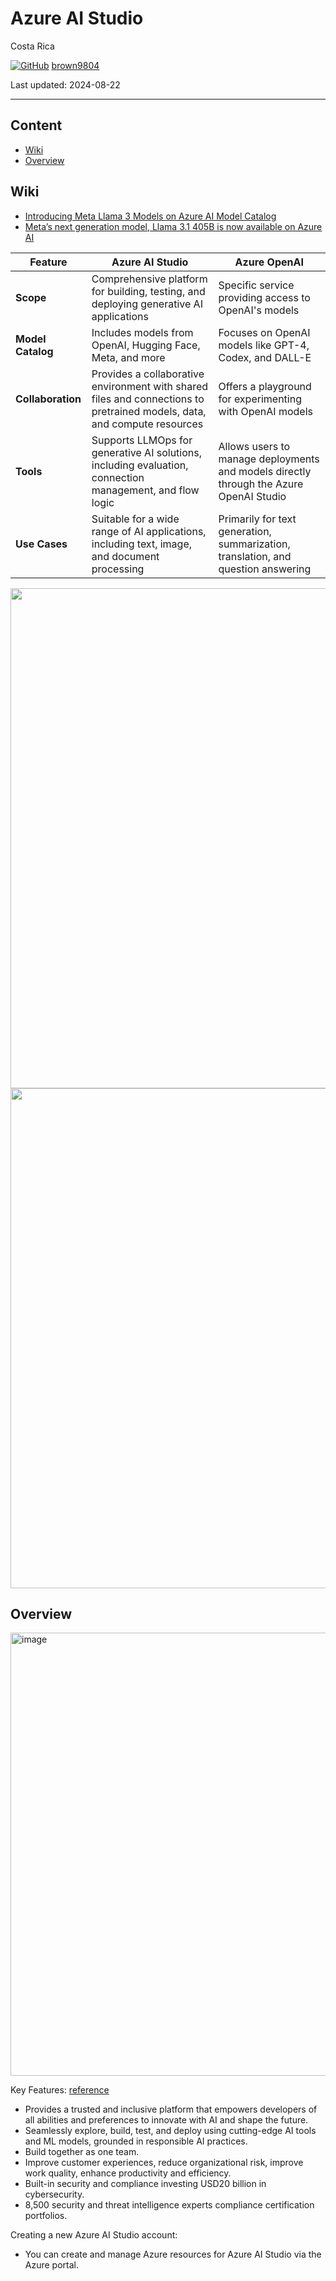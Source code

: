 # Azure AI Studio

Costa Rica

[![GitHub](https://img.shields.io/badge/--181717?logo=github&logoColor=ffffff)](https://github.com/)
[brown9804](https://github.com/brown9804)

Last updated: 2024-08-22

----------

## Content 

<!-- TOC -->
- [Wiki](#wiki)
- [Overview](#overview)

<!-- /TOC -->


## Wiki

- [Introducing Meta Llama 3 Models on Azure AI Model Catalog](https://techcommunity.microsoft.com/t5/ai-machine-learning-blog/introducing-meta-llama-3-models-on-azure-ai-model-catalog/ba-p/4117144)
- [Meta’s next generation model, Llama 3.1 405B is now available on Azure AI](https://techcommunity.microsoft.com/t5/ai-ai-platform-blog/meta-s-next-generation-model-llama-3-1-405b-is-now-available-on/ba-p/4198379)


| **Feature** | **Azure AI Studio** | **Azure OpenAI** |
|-------------|----------------------|------------------|
| **Scope** | Comprehensive platform for building, testing, and deploying generative AI applications | Specific service providing access to OpenAI's models |
| **Model Catalog** | Includes models from OpenAI, Hugging Face, Meta, and more | Focuses on OpenAI models like GPT-4, Codex, and DALL-E |
| **Collaboration** | Provides a collaborative environment with shared files and connections to pretrained models, data, and compute resources | Offers a playground for experimenting with OpenAI models |
| **Tools** | Supports LLMOps for generative AI solutions, including evaluation, connection management, and flow logic | Allows users to manage deployments and models directly through the Azure OpenAI Studio |
| **Use Cases** | Suitable for a wide range of AI applications, including text, image, and document processing | Primarily for text generation, summarization, translation, and question answering |

<img src="https://github.com/user-attachments/assets/5d83afb8-9924-49f1-aebc-3ce90c58c58f" width="800" />

<img src="https://github.com/user-attachments/assets/ab6f3f19-dafb-413f-8b9d-fe73dc4dd420" width="800" />

## Overview 

<img width="709" alt="image" src="https://github.com/brown9804/MSCloudEssentials_LPath/assets/24630902/ad165c2c-94ee-455d-8c90-55f56fb119b9">

Key Features: [reference](https://www.slideshare.net/slideshow/azure-ai-platform-automated-ml-workshop/133115961)
- Provides a trusted and inclusive platform that empowers developers of all abilities and preferences to innovate with AI and shape the future.
- Seamlessly explore, build, test, and deploy using cutting-edge AI tools and ML models, grounded in responsible AI practices.
- Build together as one team.
- Improve customer experiences, reduce organizational risk, improve work quality, enhance productivity and efficiency.
- Built-in security and compliance investing USD20 billion in cybersecurity.
- 8,500 security and threat intelligence experts compliance certification portfolios.

Creating a new Azure AI Studio account: 
- You can create and manage Azure resources for Azure AI Studio via the Azure portal. 


